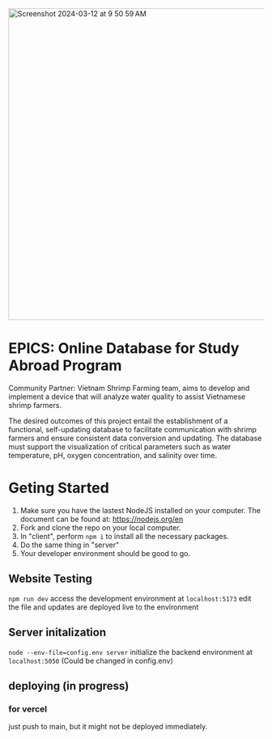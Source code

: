<img width="616" alt="Screenshot 2024-03-12 at 9 50 59 AM" src="https://github.com/LuaanNguyen/epics-mern/assets/153343039/dda7458d-1332-4552-b556-0c42acd7fa37">

# EPICS: Online Database for Study Abroad Program
Community Partner: Vietnam Shrimp Farming team, aims to develop and implement a device that will analyze water quality to assist Vietnamese shrimp farmers.

The desired outcomes of this project entail the establishment of a functional, self-updating database to facilitate communication with shrimp farmers and ensure consistent data conversion and updating. The database must support the visualization of critical parameters such as water temperature, pH, oxygen concentration, and salinity over time. 

# Geting Started 
1) Make sure you have the lastest NodeJS installed on your computer. The document can be found at: https://nodejs.org/en
2) Fork and clone the repo on your local computer.
3) In "client", perform `npm i` to install all the necessary packages.
4) Do the same thing in "server"
5) Your developer environment should be good to go. 



## Website Testing
`npm run dev`
access the development environment at `localhost:5173`
edit the file and updates are deployed live to the environment

## Server initalization
`node --env-file=config.env server`
initialize the backend environment at `localhost:5050` (Could be changed in config.env)

## deploying (in progress)
### for vercel 
just push to main, but it might not be deployed immediately.

